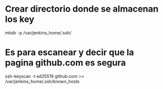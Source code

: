 # Crear directorio donde se almacenan los key
mkdir -p /var/jenkins_home/.ssh/

# Es para escanear y decir que la pagina github.com es segura 
ssh-keyscan -t ed25519 github.com >> /var/jenkins_home/.ssh/known_hosts